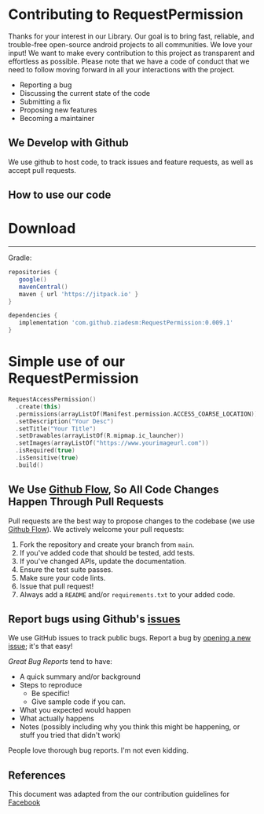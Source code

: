 # Contributing to RequestPermission
Thanks for your interest in our Library. Our goal is to bring fast, reliable, and trouble-free open-source android projects to all communities.
We love your input! We want to make every contribution to this project as transparent and effortless as possible.
Please note that we have a code of conduct that we need to follow moving forward in all your interactions with the project.

- Reporting a bug
- Discussing the current state of the code
- Submitting a fix
- Proposing new features
- Becoming a maintainer

## We Develop with Github
We use github to host code, to track issues and feature requests, as well as accept pull requests.

## How to use our code
# Download
--------
Gradle:

```gradle
repositories {
   google()
   mavenCentral()
   maven { url 'https://jitpack.io' }
}

dependencies {
   implementation 'com.github.ziadesm:RequestPermission:0.009.1'
}
```

# Simple use of our RequestPermission
```kotlin
RequestAccessPermission()
  .create(this)
  .permissions(arrayListOf(Manifest.permission.ACCESS_COARSE_LOCATION))
  .setDescription("Your Desc")
  .setTitle("Your Title")
  .setDrawables(arrayListOf(R.mipmap.ic_launcher))
  .setImages(arrayListOf("https://www.yourimageurl.com"))
  .isRequired(true)
  .isSensitive(true)
  .build()
```

## We Use [Github Flow](https://guides.github.com/introduction/flow/index.html), So All Code Changes Happen Through Pull Requests

Pull requests are the best way to propose changes to the codebase (we use [Github Flow](https://guides.github.com/introduction/flow/index.html)). We actively welcome your pull requests:

1. Fork the repository and create your branch from `main`.
2. If you've added code that should be tested, add tests.
3. If you've changed APIs, update the documentation.
4. Ensure the test suite passes.
5. Make sure your code lints.
6. Issue that pull request!
7. Always add a `README` and/or `requirements.txt` to your added code.

## Report bugs using Github's [issues](https://github.com/ziadesm/RequestPermission/issues)
We use GitHub issues to track public bugs. Report a bug by [opening a new issue](); it's that easy!

*Great Bug Reports* tend to have:

- A quick summary and/or background
- Steps to reproduce
    - Be specific!
    - Give sample code if you can.
- What you expected would happen
- What actually happens
- Notes (possibly including why you think this might be happening, or stuff you tried that didn't work)

People love thorough bug reports. I'm not even kidding.

## References
This document was adapted from the our contribution guidelines for [Facebook](https://www.facebook.com/AlalmiyaAlhura)